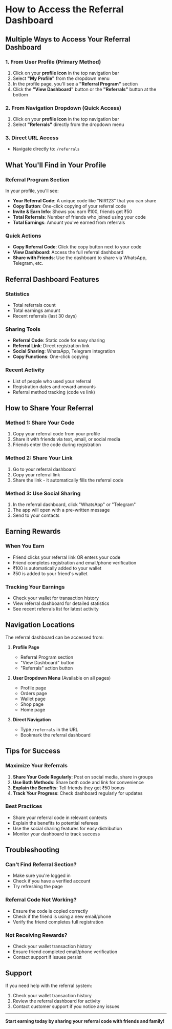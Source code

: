 # How to Access the Referral Dashboard

## Multiple Ways to Access Your Referral Dashboard

### 1. **From User Profile** (Primary Method)
1. Click on your **profile icon** in the top navigation bar
2. Select **"My Profile"** from the dropdown menu
3. In the profile page, you'll see a **"Referral Program"** section
4. Click the **"View Dashboard"** button or the **"Referrals"** button at the bottom

### 2. **From Navigation Dropdown** (Quick Access)
1. Click on your **profile icon** in the top navigation bar
2. Select **"Referrals"** directly from the dropdown menu

### 3. **Direct URL Access**
- Navigate directly to: `/referrals`

## What You'll Find in Your Profile

### Referral Program Section
In your profile, you'll see:
- **Your Referral Code**: A unique code like "NIR123" that you can share
- **Copy Button**: One-click copying of your referral code
- **Invite & Earn Info**: Shows you earn ₹100, friends get ₹50
- **Total Referrals**: Number of friends who joined using your code
- **Total Earnings**: Amount you've earned from referrals

### Quick Actions
- **Copy Referral Code**: Click the copy button next to your code
- **View Dashboard**: Access the full referral dashboard
- **Share with Friends**: Use the dashboard to share via WhatsApp, Telegram, etc.

## Referral Dashboard Features

### Statistics
- Total referrals count
- Total earnings amount
- Recent referrals (last 30 days)

### Sharing Tools
- **Referral Code**: Static code for easy sharing
- **Referral Link**: Direct registration link
- **Social Sharing**: WhatsApp, Telegram integration
- **Copy Functions**: One-click copying

### Recent Activity
- List of people who used your referral
- Registration dates and reward amounts
- Referral method tracking (code vs link)

## How to Share Your Referral

### Method 1: Share Your Code
1. Copy your referral code from your profile
2. Share it with friends via text, email, or social media
3. Friends enter the code during registration

### Method 2: Share Your Link
1. Go to your referral dashboard
2. Copy your referral link
3. Share the link - it automatically fills the referral code

### Method 3: Use Social Sharing
1. In the referral dashboard, click "WhatsApp" or "Telegram"
2. The app will open with a pre-written message
3. Send to your contacts

## Earning Rewards

### When You Earn
- Friend clicks your referral link OR enters your code
- Friend completes registration and email/phone verification
- ₹100 is automatically added to your wallet
- ₹50 is added to your friend's wallet

### Tracking Your Earnings
- Check your wallet for transaction history
- View referral dashboard for detailed statistics
- See recent referrals list for latest activity

## Navigation Locations

The referral dashboard can be accessed from:

1. **Profile Page**
   - Referral Program section
   - "View Dashboard" button
   - "Referrals" action button

2. **User Dropdown Menu** (Available on all pages)
   - Profile page
   - Orders page
   - Wallet page
   - Shop page
   - Home page

3. **Direct Navigation**
   - Type `/referrals` in the URL
   - Bookmark the referral dashboard

## Tips for Success

### Maximize Your Referrals
1. **Share Your Code Regularly**: Post on social media, share in groups
2. **Use Both Methods**: Share both code and link for convenience
3. **Explain the Benefits**: Tell friends they get ₹50 bonus
4. **Track Your Progress**: Check dashboard regularly for updates

### Best Practices
- Share your referral code in relevant contexts
- Explain the benefits to potential referees
- Use the social sharing features for easy distribution
- Monitor your dashboard to track success

## Troubleshooting

### Can't Find Referral Section?
- Make sure you're logged in
- Check if you have a verified account
- Try refreshing the page

### Referral Code Not Working?
- Ensure the code is copied correctly
- Check if the friend is using a new email/phone
- Verify the friend completes full registration

### Not Receiving Rewards?
- Check your wallet transaction history
- Ensure friend completed email/phone verification
- Contact support if issues persist

## Support

If you need help with the referral system:
1. Check your wallet transaction history
2. Review the referral dashboard for activity
3. Contact customer support if you notice any issues

---

**Start earning today by sharing your referral code with friends and family!**